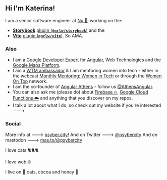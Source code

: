 ## Hi I'm Katerina!

I am a senior software engineer at [Nx 🌊](https://nx.dev), working on the:
- [**Storybook**](https://github.com/storybookjs/storybook) [plugin (**`@nrlw/storybook`**)](https://www.npmjs.com/package/@nrwl/storybook) and the
- [**Vite**](https://github.com/vitejs/vite) [plugin (**`@nrlw/vite`**)](https://www.npmjs.com/package/@nrwl/vite). So AMA.

### Also

- I am a [Google Developer Expert](https://developers.google.com/community/experts/directory) for [Angular](https://angular.io/), Web Technologies and the [Google Maps Platform](https://cloud.google.com/maps-platform/).
- I am a [WTM ambassador](https://www.womentechmakers.com/ambassadors/profiles/629f7b339cb5640c3d6c24f4/katerina_skroumpelou) & I am mentoring women into tech - either in the webcast [Monthly Mentoring: Women in Tech](https://www.thisdot.co/women-in-tech) or through the [Women On Top](https://womenontop.gr/) network.
- I am the co-founder of [Angular Athens](https://meetup.com/Angular-Athens/) - follow us [@AthensAngular](https://twitter.com/AthensAngular).
- You can also ask me (please do) about [Firebase 🔥](https://firebase.google.com/), [Google Cloud Functions ☁️](https://firebase.google.com/docs/functions) and anything that you discover on my repos.
- I talk a lot about what I do, so check out my website if you're interested --->

### Social

More info at ---> [psyber.city](https://psyber.city/%F0%9F%90%88)!
And on Twitter ---> [@psybercity](https://twitter.com/psybercity)
And on mastodon ---> [mas.to/@psybercity](https://mas.to/@psybercity)


I love cats 🐈🐈🐈

I love web 🌐

I live on 🥣 oats, cocoa and honey 🍯

